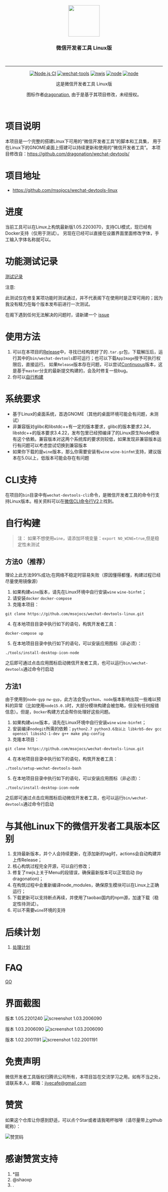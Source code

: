 
  
<div align="center">

  <img src="./res/icons/wechat-devtools.png" height="100px" width="100px"/>

  <h3>微信开发者工具 Linux版</h3>
  <br>

----

[![Node.js CI](https://github.com/msojocs/wechat-devtools-linux/actions/workflows/release.yml/badge.svg)](https://github.com/msojocs/wechat-devtools-linux/actions/workflows/release.yml)
[![wechat-tools](https://img.shields.io/badge/wechat--devtools-1.05.2203070-yellow)](https://developers.weixin.qq.com/miniprogram/dev/devtools/download.html)
[![nwjs](https://img.shields.io/badge/nwjs-0.53.1-green)](https://nwjs.io/downloads/)
[![node](https://img.shields.io/badge/node-16.1.0-orange)](https://nodejs.org/en/)
[![node](https://img.shields.io/badge/aur-1.05.2203070-blue)](https://aur.archlinux.org/packages/wechat-devtools)

  这是微信开发者工具 Linux版
  
  图标作者[dragonation](https://github.com/dragonation), 由于是基于其项目修改，未经授权。

  <br>
</div>

# 项目说明

本项目是一个完整的搭建Linux下可用的“微信开发者工具”的脚本和工具集，
用于在Linux下的GNOME桌面上搭建可以持续更新和使用的“微信开发者工具”。
本项目修改自：https://github.com/dragonation/wechat-devtools/

# 项目地址
* https://github.com/msojocs/wechat-devtools-linux

# 进度

当前工具可以在Linux上构筑最新版1.05.2203070，支持CLI模式，现已经有Docker支持（仅用于测试）。
另现在已经可以直接在设置界面里面修改字体，手工输入字体名称就可以。

# 功能测试记录

[测试记录](docs/Features.MD)

注意: 

此测试仅在修复某项功能时测试通过，并不代表阁下在使用时是正常可用的；因为我没有精力在每个版本发布前进行一次测试。

在阁下遇到任何无法解决的问题时，请新建一个 [issue](https://github.com/msojocs/wechat-web-devtools-linux/issues/new/choose)

# 使用方法

1. 可以在本项目的[Release](https://github.com/msojocs/wechat-devtools-linux/releases)中，寻找已经构筑好了的`.tar.gz`包，下载解压后，运行其中的`bin/wechat-devtools`即可运行；也可以下载`AppImage`授予可执行权限后，直接运行。
如果`Release`版本存在问题，可以尝试[Continuous](https://github.com/msojocs/wechat-web-devtools-linux/releases/tag/continuous)版本，这是基于`master`分支的最新提交构建的，会及时修复一些bug。
2. 你可以[自行构建](#自行构建)


# 系统要求

* 基于Linux的桌面系统，首选GNOME（其他的桌面环境可能会有问题，未测试）
* 非兼容版对glibc和libstdc++有一定的版本要求，glibc的版本要求2.24，libstdc++的版本要求3.4.22，发布包里已经预编译了的Linux原生Node模块有这个依赖。兼容版本对这两个系统库的要求则较低，如果发现非兼容版本运行有问题可以考虑尝试切换到兼容版本
* 如果你下载的是`wine`版本，那么你需要安装有`wine` `wine-binfmt`支持，建议版本在5.0以上，低版本可能会存在有问题

# CLI支持

在项目的`bin`目录中有`wechat-devtools-cli`命令，是微信开发者工具的命令行支持Linux版本。相关资料可以在[微信CLI命令行V2](https://developers.weixin.qq.com/miniprogram/dev/devtools/cli.html)上找到。

# 自行构建

> 注：
> 如果不想使用`wine`，请添加环境变量：`export NO_WINE=true`,但是稳定性未测试

## 方法0（推荐）

理论上此方法99%成功;在网络不稳定时容易失败（原因懂得都懂，构建过程已经尽量使用镜像源）

1. 如果构建`wine`版本，请先在Linux环境中自行安装`wine` `wine-binfmt`；
2. 请安装`docker` `docker-compose`
3. 克隆本项目：
```
git clone https://github.com/msojocs/wechat-devtools-linux.git
```
4. 在本地项目目录中执行如下的语句，构筑开发者工具：
```
docker-compose up
```
5. 在本地项目目录中执行如下的语句，可以安装应用图标（非必须）：
```
./tools/install-desktop-icon-node
```

之后即可通过点击应用图标启动微信开发者工具，也可以运行`bin/wechat-devtools`通过命令行启动

## 方法1

由于使用到`node-gyp` `nw-gyp`，此方法会受`python`、`node`版本影响出现一些难以预料的异常（比如使用`node15.0.1`时，大部分模块构建会被忽略，但没有任何报错信息）。但是，`Docker`构建方式会帮你处理好这些问题。

1. 如果构建`wine`版本，请先在Linux环境中自行安装`wine` `wine-binfmt`；
2. 安装编译`nodegit`所需的依赖：`python2.7 python3.6及以上 libkrb5-dev gcc openssl libssh2-1-dev g++ make pkg-config`
3. 克隆本项目：
```
git clone https://github.com/msojocs/wechat-devtools-linux.git
```
4. 在本地项目目录中执行如下的语句，构筑开发者工具：
```
./tools/setup-wechat-devtools-bash
```
5. 在本地项目目录中执行如下的语句，可以安装应用图标（非必须）：
```
./tools/install-desktop-icon-node
```

之后即可通过点击应用图标启动微信开发者工具，也可以运行`bin/wechat-devtools`通过命令行启动

# 与其他Linux下的微信开发者工具版本区别

1. 支持最新版本，并个人会持续更新，在添加新的tag时，actions会自动构建并上传Release；
2. 核心构筑过程完全开源，可以自行修改；
3. 修复了nwjs上关于Menu的段错误，确保最新版本可以正常启动 (by dragonation)；
4. 在构筑过程中会重新编译node_modules，确保原生模块可以在Linux上正确运行；
5. 下载更新可以支持断点再续，并使用了taobao国内的npm源，加速下载（稳定性待测试）。
6. 可以不需要`wine`环境的支持

# 后续计划

1. [处理计划](https://github.com/msojocs/wechat-devtools-linux/projects?type=beta)

# FAQ
[GO](docs/FAQ.MD)

# 界面截图

版本 1.05.2201240
![screenshot 1.03.2006090](res/screenshots/1.05.2201240.png)

版本 1.03.2006090
![screenshot 1.03.2006090](res/screenshots/1.03.2006090.jpg)

版本 1.02.2001191
![screenshot 1.02.2001191](res/screenshots/1.02.2001191.jpg)

# 免责声明

微信开发者工具版权归腾讯公司所有，本项目旨在交流学习之用。如有不当之处，请联系本人，邮箱：jiyecafe@gmail.com

# 赞赏
  如果这个仓库让你感到舒适，可以点个Star或者请我喝杯咖啡（请尽量带上github昵称）：

  ![赞赏码](https://user-images.githubusercontent.com/20937135/154661198-93854dc1-c8ba-4c97-a7ab-9f8de26c0226.png)

# 感谢赞赏支持
  1. *喆
  2. @shaoxp
  3. .